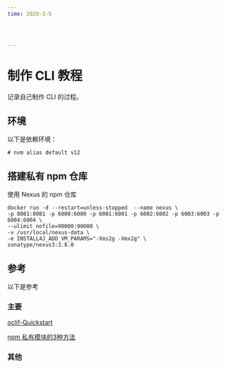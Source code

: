 ```yaml
---
time: 2020-3-5




---
```


# 

# 制作 CLI 教程

记录自己制作 CLI 的过程。

## 环境

以下是依赖环境：

```
# nvm alias default v12
```



## 搭建私有 npm 仓库

使用 Nexus 的 npm 仓库

```shell
docker run -d --restart=unless-stopped  --name nexus \
-p 8081:8081 -p 6000:6000 -p 6001:6001 -p 6002:6002 -p 6003:6003 -p 6004:6004 \
--ulimit nofile=90000:90000 \
-v /usr/local/nexus-data \
-e INSTALL4J_ADD_VM_PARAMS="-Xms2g -Xmx2g" \
sonatype/nexus3:3.8.0
```



## 参考

以下是参考

### 主要

[oclif-Quickstart](https://oclif.io/docs/introduction)

[npm 私有模块的3种方法](https://www.jianshu.com/p/a9540d9f8d9c)

### 其他

